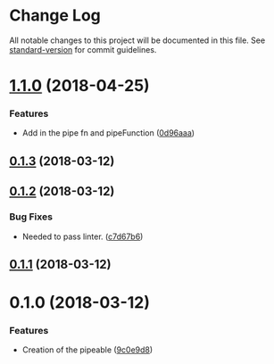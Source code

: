 # Change Log

All notable changes to this project will be documented in this file. See [standard-version](https://github.com/conventional-changelog/standard-version) for commit guidelines.

<a name="1.1.0"></a>
# [1.1.0](https://github.com/blu-j/ts-pipe/compare/v1.0.0...v1.1.0) (2018-04-25)


### Features

* Add in the pipe fn and pipeFunction ([0d96aaa](https://github.com/blu-j/ts-pipe/commit/0d96aaa))



<a name="0.1.3"></a>
## [0.1.3](https://github.com/blu-j/ts-pipe/compare/v0.1.2...v0.1.3) (2018-03-12)



<a name="0.1.2"></a>
## [0.1.2](https://github.com/blu-j/ts-pipe/compare/v0.1.1...v0.1.2) (2018-03-12)


### Bug Fixes

* Needed to pass linter. ([c7d67b6](https://github.com/blu-j/ts-pipe/commit/c7d67b6))



<a name="0.1.1"></a>
## [0.1.1](https://github.com/blu-j/ts-pipe/compare/v0.1.0...v0.1.1) (2018-03-12)



<a name="0.1.0"></a>
# 0.1.0 (2018-03-12)


### Features

* Creation of the pipeable ([9c0e9d8](https://github.com/blu-j/ts-pipe/commit/9c0e9d8))
